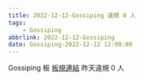 ```yaml
---
title: 2022-12-12-Gossiping 違規 0 人
tags:
    - Gossiping
abbrlink: 2022-12-12-Gossiping
date: Gossiping-2022-12-12 12:00:00
---
```

Gossiping 板 [板規連結](https://www.ptt.cc/bbs/Gossiping/M.1637425085.A.07D.html)
昨天違規 0 人
